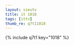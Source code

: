```yaml
--- 
layout: sieutv
title: it 1018
tags: [ittv]
thumb_re: q7t11018
---
```

{% include q7t1 key="1018" %} 
